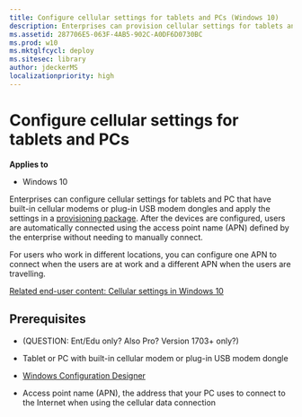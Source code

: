```yaml
---
title: Configure cellular settings for tablets and PCs (Windows 10)
description: Enterprises can provision cellular settings for tablets and PC with built-in cellular modems or plug-in USB modem dongles.
ms.assetid: 287706E5-063F-4AB5-902C-A0DF6D0730BC
ms.prod: w10
ms.mktglfcycl: deploy
ms.sitesec: library
author: jdeckerMS
localizationpriority: high
---
```


# Configure cellular settings for tablets and PCs


**Applies to**

- Windows 10

Enterprises can configure cellular settings for tablets and PC that have built-in cellular modems or plug-in USB modem dongles and apply the settings in a [provisioning package](provisioning-packages.md). After the devices are configured, users are automatically connected using the access point name (APN) defined by the enterprise without needing to manually connect.

For users who work in different locations, you can configure one APN to connect when the users are at work and a different APN when the users are travelling.

[Related end-user content: Cellular settings in Windows 10](https://support.microsoft.com/help/10739/windows-10-cellular-settings)

## Prerequisites

- (QUESTION: Ent/Edu only? Also Pro? Version 1703+ only?)

- Tablet or PC with built-in cellular modem or plug-in USB modem dongle

- [Windows Configuration Designer](provisioning-install.icd.md)

- Access point name (APN), the address that your PC uses to connect to the Internet when using the cellular data connection




